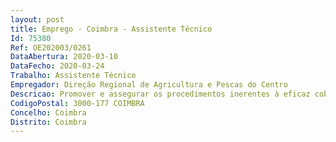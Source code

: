 ```yaml
--- 
layout: post
title: Emprego - Coimbra - Assistente Técnico
Id: 75380
Ref: OE202003/0261
DataAbertura: 2020-03-10
DataFecho: 2020-03-24
Trabalho: Assistente Técnico
Empregador: Direção Regional de Agricultura e Pescas do Centro
Descricao: Promover e assegurar os procedimentos inerentes à eficaz cobrança e depósito de receitas, emitir talões de depósito, elaborar mapas resumo de receita, assegurar os pagamentos da receita partilhada a entidades externas, analisar as contas correntes dos clientes, faturação e verificação dos movimentos bancários.
CodigoPostal: 3000-177 COIMBRA
Concelho: Coimbra
Distrito: Coimbra
--- 
```

